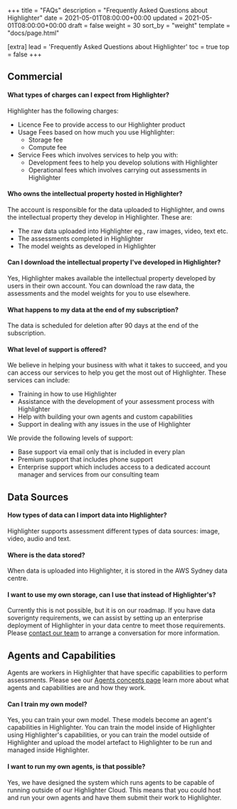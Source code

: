 +++
title = "FAQs"
description = "Frequently Asked Questions about Highlighter"
date = 2021-05-01T08:00:00+00:00
updated = 2021-05-01T08:00:00+00:00
draft = false
weight = 30
sort_by = "weight"
template = "docs/page.html"

[extra]
lead = 'Frequently Asked Questions about Highlighter'
toc = true
top = false
+++

## Commercial

#### What types of charges can I expect from Highlighter?

Highlighter has the following charges:

* Licence Fee to provide access to our Highlighter product
* Usage Fees based on how much you use Highlighter:
  * Storage fee
  * Compute fee
* Service Fees which involves services to help you with:
  * Development fees to help you develop solutions with Highlighter
  * Operational fees which involves carrying out assessments in Highlighter

#### Who owns the intellectual property hosted in Highlighter?

The account is responsible for the data uploaded to Highlighter, and owns the intellectual property they develop in Highlighter. These are:
  * The raw data uploaded into Highlighter eg., raw images, video, text etc.
  * The assessments completed in Highlighter
  * The model weights as developed in Highlighter

#### Can I download the intellectual property I've developed in Highlighter?

Yes, Highlighter makes available the intellectual property developed by users in their own account. You can download the raw data, the assessments and the model weights for you to use elsewhere.

#### What happens to my data at the end of my subscription?

The data is scheduled for deletion after 90 days at the end of the subscription.


#### What level of support is offered?

We believe in helping your business with what it takes to succeed, and you can access our services to help you get the most out of Highlighter. These services can include:
* Training in how to use Highlighter
* Assistance with the development of your assessment process with Highlighter
* Help with building your own agents and custom capabilities
* Support in dealing with any issues in the use of Highlighter

We provide the following levels of support:

* Base support via email only that is included in every plan
* Premium support that includes phone support
* Enterprise support which includes access to a dedicated account manager and services from our consulting team

## Data Sources

#### How types of data can I import data into Highlighter?

Highlighter supports assessment different types of data sources: image, video, audio and text.

#### Where is the data stored?

When data is uploaded into Highlighter, it is stored in the AWS Sydney data centre.

#### I want to use my own storage, can I use that instead of Highlighter's?

Currently this is not possible, but it is on our roadmap. If you have data soverignty requirements, we can assist by setting up an enterprise deployment of Highlighter in your data centre to meet those requirements. Please [contact our team](mailto:support@highlighter.ai) to arrange a conversation for more information.

## Agents and Capabilities

Agents are workers in Highlighter that have specific capabilities to perform assessments. Please see our [Agents concepts page](../concepts/agents/) learn more about what agents and capabilities are and how they work.

#### Can I train my own model?

Yes, you can train your own model. These models become an agent's capabilities in Highlighter. You can train the model inside of Highlighter using Highlighter's capabilities, or you can train the model outside of Highlighter and upload the model artefact to Highlighter to be run and managed inside Highlighter.

#### I want to run my own agents, is that possible?

Yes, we have designed the system which runs agents to be capable of running outside of our Highlighter Cloud. This means that you could host and run your own agents and have them submit their work to Highlighter.
